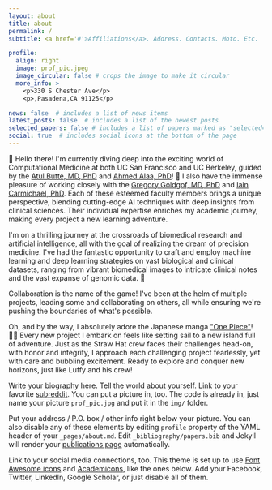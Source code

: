 ```yaml
---
layout: about
title: about
permalink: /
subtitle: <a href='#'>Affiliations</a>. Address. Contacts. Moto. Etc.

profile:
  align: right
  image: prof_pic.jpeg
  image_circular: false # crops the image to make it circular
  more_info: >
    <p>330 S Chester Ave</p>
    <p>,Pasadena,CA 91125</p>

news: false  # includes a list of news items
latest_posts: false  # includes a list of the newest posts
selected_papers: false # includes a list of papers marked as "selected={true}"
social: true  # includes social icons at the bottom of the page
---
```

🚀 Hello there! I'm currently diving deep into the exciting world of Computational Medicine at both UC San Francisco and UC Berkeley, guided by the [Atul Butte, MD, PhD](https://profiles.ucsf.edu/atul.butte) and [Ahmed Alaa, PhD](https://ahmedmalaa.github.io/)! 🌟 I also have the immense pleasure of working closely with the [Gregory Goldgof, MD, PhD](https://www.mskcc.org/cancer-care/doctors/gregory-goldgof) and [Iain Carmichael, PhD](https://idc9.github.io/). Each of these esteemed faculty members brings a unique perspective, blending cutting-edge AI techniques with deep insights from clinical sciences. Their individual expertise enriches my academic journey, making every project a new learning adventure.

I'm on a thrilling journey at the crossroads of biomedical research and artificial intelligence, all with the goal of realizing the dream of precision medicine. I've had the fantastic opportunity to craft and employ machine learning and deep learning strategies on vast biological and clinical datasets, ranging from vibrant biomedical images to intricate clinical notes and the vast expanse of genomic data. 🎉

Collaboration is the name of the game! I've been at the helm of multiple projects, leading some and collaborating on others, all while ensuring we're pushing the boundaries of what's possible.

Oh, and by the way, I absolutely adore the Japanese manga ["One Piece"](https://en.wikipedia.org/wiki/One_Piece)! 🏴‍☠️ Every new project I embark on feels like setting sail to a new island full of adventure. Just as the Straw Hat crew faces their challenges head-on, with honor and integrity, I approach each challenging project fearlessly, yet with care and bubbling excitement. Ready to explore and conquer new horizons, just like Luffy and his crew!


Write your biography here. Tell the world about yourself. Link to your favorite [subreddit](http://reddit.com). You can put a picture in, too. The code is already in, just name your picture `prof_pic.jpg` and put it in the `img/` folder.

Put your address / P.O. box / other info right below your picture. You can also disable any of these elements by editing `profile` property of the YAML header of your `_pages/about.md`. Edit `_bibliography/papers.bib` and Jekyll will render your [publications page](/al-folio/publications/) automatically.

Link to your social media connections, too. This theme is set up to use [Font Awesome icons](http://fortawesome.github.io/Font-Awesome/) and [Academicons](https://jpswalsh.github.io/academicons/), like the ones below. Add your Facebook, Twitter, LinkedIn, Google Scholar, or just disable all of them.